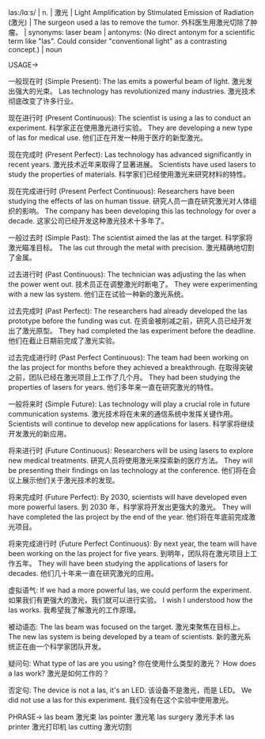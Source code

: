 las:/lɑːs/ | n. | 激光 | Light Amplification by Stimulated Emission of Radiation (激光) |  The surgeon used a las to remove the tumor.  外科医生用激光切除了肿瘤。 | synonyms: laser beam | antonyms: (No direct antonym for a scientific term like "las".  Could consider "conventional light" as a contrasting concept.) | noun


USAGE->

一般现在时 (Simple Present):
The las emits a powerful beam of light. 激光发出强大的光束。
Las technology has revolutionized many industries. 激光技术彻底改变了许多行业。

现在进行时 (Present Continuous):
The scientist is using a las to conduct an experiment.  科学家正在使用激光进行实验。
They are developing a new type of las for medical use. 他们正在开发一种用于医疗的新型激光。

现在完成时 (Present Perfect):
Las technology has advanced significantly in recent years. 激光技术近年来取得了显著进展。
Scientists have used lasers to study the properties of materials. 科学家们已经使用激光来研究材料的特性。

现在完成进行时 (Present Perfect Continuous):
Researchers have been studying the effects of las on human tissue. 研究人员一直在研究激光对人体组织的影响。
The company has been developing this las technology for over a decade.  这家公司已经开发这种激光技术十多年了。


一般过去时 (Simple Past):
The scientist aimed the las at the target. 科学家将激光瞄准目标。
The las cut through the metal with precision. 激光精确地切割了金属。


过去进行时 (Past Continuous):
The technician was adjusting the las when the power went out.  技术员正在调整激光时断电了。
They were experimenting with a new las system. 他们正在试验一种新的激光系统。

过去完成时 (Past Perfect):
The researchers had already developed the las prototype before the funding was cut. 在资金被削减之前，研究人员已经开发出了激光原型。
They had completed the las experiment before the deadline. 他们在截止日期前完成了激光实验。

过去完成进行时 (Past Perfect Continuous):
The team had been working on the las project for months before they achieved a breakthrough. 在取得突破之前，团队已经在激光项目上工作了几个月。
They had been studying the properties of lasers for years. 他们多年来一直在研究激光的特性。

一般将来时 (Simple Future):
Las technology will play a crucial role in future communication systems. 激光技术将在未来的通信系统中发挥关键作用。
Scientists will continue to develop new applications for lasers. 科学家将继续开发激光的新应用。


将来进行时 (Future Continuous):
Researchers will be using lasers to explore new medical treatments. 研究人员将使用激光来探索新的医疗方法。
They will be presenting their findings on las technology at the conference. 他们将在会议上展示他们关于激光技术的发现。


将来完成时 (Future Perfect):
By 2030, scientists will have developed even more powerful lasers. 到 2030 年，科学家将开发出更强大的激光。
They will have completed the las project by the end of the year. 他们将在年底前完成激光项目。


将来完成进行时 (Future Perfect Continuous):
By next year, the team will have been working on the las project for five years. 到明年，团队将在激光项目上工作五年。
They will have been studying the applications of lasers for decades. 他们几十年来一直在研究激光的应用。


虚拟语气:
If we had a more powerful las, we could perform the experiment. 如果我们有更强大的激光，我们就可以进行实验。
I wish I understood how the las works. 我希望我了解激光的工作原理。


被动语态:
The las beam was focused on the target. 激光束聚焦在目标上。
The new las system is being developed by a team of scientists. 新的激光系统正在由一个科学家团队开发。


疑问句:
What type of las are you using? 你在使用什么类型的激光？
How does a las work? 激光是如何工作的？


否定句:
The device is not a las, it's an LED.  该设备不是激光，而是 LED。
We did not use a las for this experiment. 我们没有在这个实验中使用激光。


PHRASE->
las beam 激光束
las pointer 激光笔
las surgery 激光手术
las printer 激光打印机
las cutting 激光切割
